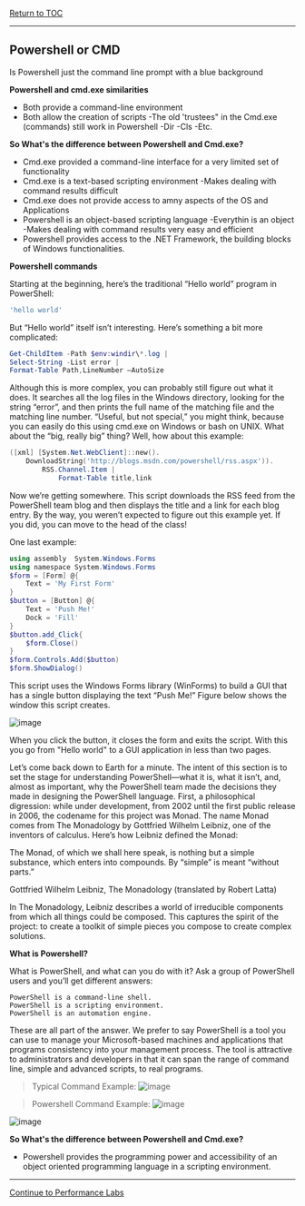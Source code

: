 <a href="https://github.com/CyberTrainingUSAF/Powershell_Training/blob/master/00-Table-of-Contents.md" > Return to TOC </a>

---

## Powershell or CMD

Is Powershell just the command line prompt with a blue background

**Powershell and cmd.exe similarities**
  - Both provide a command-line environment
  - Both allow the creation of scripts
  -The old 'trustees" in the Cmd.exe (commands) still work in Powershell
    -Dir
    -Cls
    -Etc.
    
**So What's the difference between Powershell and Cmd.exe?**

  - Cmd.exe provided a command-line interface for a very limited set of functionality
  - Cmd.exe is a text-based scripting environment
    -Makes dealing with command results difficult
  - Cmd.exe does not provide access to amny aspects of the OS and Applications
  - Powershell is an object-based scripting language
    -Everythin is an object
    -Makes dealing with command results very easy and efficient
  - Powershell provides access to the .NET Framework, the building blocks of Windows functionalities.

**Powershell commands**

Starting at the beginning, here’s the traditional “Hello world” program in PowerShell:

```powershell
'hello world'
```
But “Hello world” itself isn’t interesting. Here’s something a bit more complicated:
```powershell
Get-ChildItem -Path $env:windir\*.log |
Select-String -List error |
Format-Table Path,LineNumber –AutoSize
```
Although this is more complex, you can probably still figure out what it does. It searches all the log files in the Windows directory, looking for the string “error”, and then prints the full name of the matching file and the matching line number. “Useful, but not special,” you might think, because you can easily do this using cmd.exe on Windows or bash on UNIX. What about the “big, really big” thing? Well, how about this example:
```powershell
([xml] [System.Net.WebClient]::new().
    DownloadString('http://blogs.msdn.com/powershell/rss.aspx')).
        RSS.Channel.Item |
            Format-Table title,link
```
Now we’re getting somewhere. This script downloads the RSS feed from the PowerShell team blog and then displays the title and a link for each blog entry. By the way, you weren’t expected to figure out this example yet. If you did, you can move to the head of the class!

One last example:
```powershell
using assembly  System.Windows.Forms
using namespace System.Windows.Forms
$form = [Form] @{
    Text = 'My First Form'
}
$button = [Button] @{
    Text = 'Push Me!'
    Dock = 'Fill'
}
$button.add_Click{
    $form.Close()
}
$form.Controls.Add($button)
$form.ShowDialog()
```
This script uses the Windows Forms library (WinForms) to build a GUI that has a single button displaying the text “Push Me!” Figure below shows the window this script creates.

![image](https://user-images.githubusercontent.com/47218880/61659686-ae879c80-ac8d-11e9-96bf-28fca1193501.png)

When you click the button, it closes the form and exits the script. With this you go from "Hello world" to a GUI application in less than two pages.

Let’s come back down to Earth for a minute. The intent of this section is to set the stage for understanding PowerShell—what it is, what it isn’t, and, almost as important, why the PowerShell team made the decisions they made in designing the PowerShell language. First, a philosophical digression: while under development, from 2002 until the first public release in 2006, the codename for this project was Monad. The name Monad comes from The Monadology by Gottfried Wilhelm Leibniz, one of the inventors of calculus. Here’s how Leibniz defined the Monad:

The Monad, of which we shall here speak, is nothing but a simple substance, which enters into compounds. By “simple” is meant “without parts.”

Gottfried Wilhelm Leibniz, The Monadology (translated by Robert Latta)

In The Monadology, Leibniz describes a world of irreducible components from which all things could be composed. This captures the spirit of the project: to create a toolkit of simple pieces you compose to create complex solutions.

**What is Powershell?** 

What is PowerShell, and what can you do with it? Ask a group of PowerShell users and you’ll get different answers:
```
PowerShell is a command-line shell.
PowerShell is a scripting environment.
PowerShell is an automation engine.
```
These are all part of the answer. We prefer to say PowerShell is a tool you can use to manage your Microsoft-based machines and applications that programs consistency into your management process. The tool is attractive to administrators and developers in that it can span the range of command line, simple and advanced scripts, to real programs.

> Typical Command Example:
![image](https://user-images.githubusercontent.com/47218880/61650708-e258c700-ac79-11e9-9ff8-8521ec686382.png)

> Powershell Command Example:
![image](https://user-images.githubusercontent.com/47218880/61650874-52ffe380-ac7a-11e9-8d52-9f9f5c7274c3.png)

![image](https://user-images.githubusercontent.com/47218880/61651077-b9850180-ac7a-11e9-9148-fe7500f712fc.png)

**So What's the difference between Powershell and Cmd.exe?**
  * Powershell provides the programming power and accessibility of an object oriented programming language in a scripting environment.
  
---

<a href="https://github.com/CyberTrainingUSAF/Powershell_Training/blob/master/02_Basics_Of_Powershell/02_Finding_Help.md" > Continue to Performance Labs </a>
